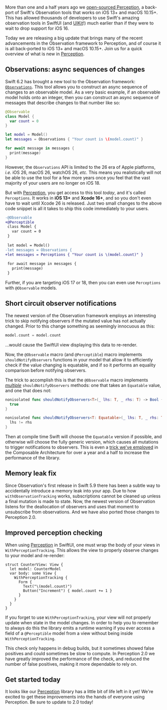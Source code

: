 More than one and a half years ago we [open-sourced Perception], a back-port of Swift's Observation
tools that works on iOS 13+ and macOS 10.15+. This has allowed thousands of developers to use
Swift's amazing observation tools in SwiftUI (and [UIKit]!) much earlier than if they were to
wait to drop support for iOS 16.

Today we are releasing a big update that brings many of the recent advancements in the Observation
framework to Perception, and of course it is all back-ported to iOS 13+ and macOS 10.15+. Join
us for a quick overview of what is new in [Perception].

## Observations: async sequences of changes

Swift 6.2 has brought a new tool to the Observation framework: [`Observations`]. This tool
allows you to construct an async sequence of changes to an observable model. As a very basic
example, if an observable model holds onto an integer, then you can construct an async 
sequence of messages that describe changes to that number like so:

```swift
@Observable
class Model {
  var count = 0
}

let model = Model()
let messages = Observations { "Your count is \(model.count)" }

for await message in messages {
  print(message)
}
```

However, the `Observations` API is limited to the 26 era of Apple platforms, _i.e._ iOS 26, 
macOS 26, watchOS 26, _etc._ This means you realistically will not be able to use the tool for a few
more years once you feel that the vast majority of your users are no longer on iOS 18.

But with [Perception], you get access to this tool _today_, and it's called `Perceptions`. It works
in **iOS 13+** and **Xcode 16+**, and so you don't even have to wait until Xcode 26 is released.
Just two small changes to the above code snippet is all it takes to ship this code immediately
to your users.

```diff
-@Observable
+@Perceptible
 class Model {
   var count = 0
 }
 
 let model = Model()
-let messages = Observations {
+let messages = Perceptions { "Your count is \(model.count)" }
 
 for await message in messages {
   print(message)
 }
```

Further, if you are targeting iOS 17 or 18, then you can even use `Perceptions` with `@Observable`
models.

## Short circuit observer notifications

The newest version of the Observation framework employs an interesting trick to skip notifying
observers if the mutated value has not actually changed. Prior to this change something as seemingly
innocuous as this: 

```swift
model.count = model.count
```

…would cause the SwiftUI view displaying this data to re-render.

Now, the `@Observable` macro (and `@Perceptible`) macro implements `shouldNotifyObservers` functions
in your model that allow it to efficiently check if the value changing is equatable, and if so
it performs an equality comparison before notifying observers.

The trick to accomplish this is that the `@Observable` macro implements 
[_multiple_][macro-expansion] `shouldNotifyObservers` methods: one that takes an `Equatable` value, 
and one that does not:

```swift
nonisolated func shouldNotifyObservers<T>(_ lhs: T, _ rhs: T) -> Bool {
  true
}

nonisolated func shouldNotifyObservers<T: Equatable>(_ lhs: T, _ rhs: T) -> Bool {
  lhs != rhs
}
```

Then at compile time Swift will choose the `Equatable` version if possible, and otherwise will 
choose the fully generic version, which causes all mutations to trigger notifications to observers.
This is even a [trick we've employed] in the Composable Architecture for over a year and a half
to increase the performance of the library. 

## Memory leak fix

Since Observation's first release in Swift 5.9 there has been a subtle way to accidentally introduce
a memory leak into your app. Due to how `withObservationTracking` works, subscriptions cannot
be cleaned up unless a final mutation is made to state. Now, the newest version of Observation
listens for the deallocation of observers and uses that moment to unsubscribe from observations.
And we have also ported those changes to Perception 2.0.

## Improved perception checking

When using [Perception] in SwiftUI, one must wrap the body of your views in 
`WithPerceptionTracking`. This allows the view to properly observe changes to your model and
re-render:

```swift:4
struct CounterView: View {
  let model: CounterModel
  var body: some View {
    WithPerceptionTracking {
      Form {
        Text("\(model.count)")
        Button("Increment") { model.count += 1 }
      }
    }
  }
}
```

If you forget to use `WithPerceptionTracking`, your view will not properly update when state in
the model changes. In order to help you to remember to always do this the library emits a runtime
warning if you ever access a field of a `@Perceptible` model from a view without being inside
`WithPerceptionTracking`.

This check only happens in debug builds, but it sometimes showed false positives and could sometimes
be slow to compute. In Perception 2.0 we have greatly improved the performance of the check,
and reduced the number of false positives, making it more dependable to rely on.

## Get started today

It looks like our [Perception] library has a little bit of life left in it yet! We're excited
to get these improvements into the hands of everyone using Perception. Be sure to update to 
2.0 today!

[trick we've employed]: https://github.com/pointfreeco/swift-composable-architecture/blob/af0a2c74087aea4aa305eaac332d106fb0bb625e/Sources/ComposableArchitecture/Observation/ObservableState.swift#L106-L134
[macro-expansion]: https://github.com/pointfreeco/swift-perception/blob/main/Tests/PerceptionMacrosTests/PerceptionMacrosTests.swift#L73-L87
[UIKit]: https://swiftpackageindex.com/pointfreeco/swift-navigation/main/documentation/uikitnavigation
[open-sourced Perception]: /blog/posts/129-perception-a-back-port-of-observable
[Perception]: http://github.com/pointfreeco/swift-perception
[`Observations`]: https://github.com/swiftlang/swift-evolution/blob/main/proposals/0475-observed.md
